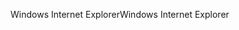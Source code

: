 <span data-ttu-id="e0cce-101">Windows Internet Explorer</span><span class="sxs-lookup"><span data-stu-id="e0cce-101">Windows Internet Explorer</span></span>